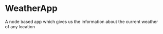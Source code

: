 # WeatherApp
A node based app which gives us the information about the current weather of any location
